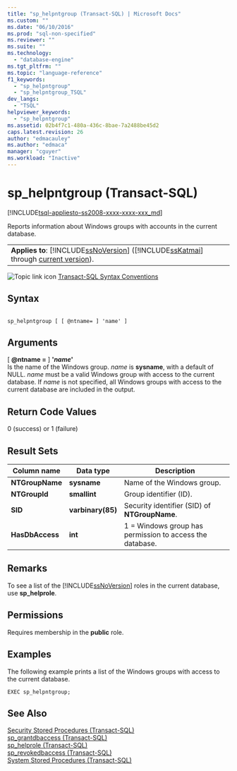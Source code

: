 ```yaml
---
title: "sp_helpntgroup (Transact-SQL) | Microsoft Docs"
ms.custom: ""
ms.date: "06/10/2016"
ms.prod: "sql-non-specified"
ms.reviewer: ""
ms.suite: ""
ms.technology: 
  - "database-engine"
ms.tgt_pltfrm: ""
ms.topic: "language-reference"
f1_keywords: 
  - "sp_helpntgroup"
  - "sp_helpntgroup_TSQL"
dev_langs: 
  - "TSQL"
helpviewer_keywords: 
  - "sp_helpntgroup"
ms.assetid: 02b4f7c1-480a-436c-8bae-7a2488be45d2
caps.latest.revision: 26
author: "edmacauley"
ms.author: "edmaca"
manager: "cguyer"
ms.workload: "Inactive"
---
```

# sp_helpntgroup (Transact-SQL)
[!INCLUDE[tsql-appliesto-ss2008-xxxx-xxxx-xxx_md](../../includes/tsql-appliesto-ss2008-xxxx-xxxx-xxx-md.md)]

  Reports information about Windows groups with accounts in the current database.  
  
||  
|-|  
|**Applies to**: [!INCLUDE[ssNoVersion](../../includes/ssnoversion-md.md)] ([!INCLUDE[ssKatmai](../../includes/sskatmai-md.md)] through [current version](http://go.microsoft.com/fwlink/p/?LinkId=299658)).|  
  
 ![Topic link icon](../../database-engine/configure-windows/media/topic-link.gif "Topic link icon") [Transact-SQL Syntax Conventions](../../t-sql/language-elements/transact-sql-syntax-conventions-transact-sql.md)  
  
## Syntax  
  
```  
  
sp_helpntgroup [ [ @ntname= ] 'name' ]   
```  
  
## Arguments  
 [ **@ntname =** ] **'***name***'**  
 Is the name of the Windows group. *name* is **sysname**, with a default of NULL. *name* must be a valid Windows group with access to the current database. If *name* is not specified, all Windows groups with access to the current database are included in the output.  
  
## Return Code Values  
 0 (success) or 1 (failure)  
  
## Result Sets  
  
|Column name|Data type|Description|  
|-----------------|---------------|-----------------|  
|**NTGroupName**|**sysname**|Name of the Windows group.|  
|**NTGroupId**|**smallint**|Group identifier (ID).|  
|**SID**|**varbinary(85)**|Security identifier (SID) of **NTGroupName**.|  
|**HasDbAccess**|**int**|1 = Windows group has permission to access the database.|  
  
## Remarks  
 To see a list of the [!INCLUDE[ssNoVersion](../../includes/ssnoversion-md.md)] roles in the current database, use **sp_helprole**.  
  
## Permissions  
 Requires membership in the **public** role.  
  
## Examples  
 The following example prints a list of the Windows groups with access to the current database.  
  
```  
EXEC sp_helpntgroup;  
```  
  
## See Also  
 [Security Stored Procedures &#40;Transact-SQL&#41;](../../relational-databases/system-stored-procedures/security-stored-procedures-transact-sql.md)   
 [sp_grantdbaccess &#40;Transact-SQL&#41;](../../relational-databases/system-stored-procedures/sp-grantdbaccess-transact-sql.md)   
 [sp_helprole &#40;Transact-SQL&#41;](../../relational-databases/system-stored-procedures/sp-helprole-transact-sql.md)   
 [sp_revokedbaccess &#40;Transact-SQL&#41;](../../relational-databases/system-stored-procedures/sp-revokedbaccess-transact-sql.md)   
 [System Stored Procedures &#40;Transact-SQL&#41;](../../relational-databases/system-stored-procedures/system-stored-procedures-transact-sql.md)  
  
  
